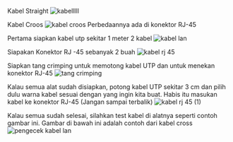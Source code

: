 Kabel Straight 
![kabelllll](https://github.com/wandagolop17/Lan-Jarkom-Sistem-Operasi--Juwanda/assets/126410981/024c3a0d-b276-4a69-9347-f688741302be)

Kabel Croos
![kabel croos](https://github.com/wandagolop17/Lan-Jarkom-Sistem-Operasi--Juwanda/assets/126410981/c4bc8499-a7ae-4393-bce5-f29cf4ff8bf6)
Perbedaannya ada di konektor RJ-45

Pertama siapkan kabel utp sekitar 1 meter 2 kabel
![kabel lan](https://github.com/wandagolop17/Lan-Jarkom-Sistem-Operasi--Juwanda/assets/126410981/2bdc1b46-eabb-42c7-a634-38250a777fa4)

Siapakan Konektor RJ -45 sebanyak 2 buah 
![kabel rj 45](https://github.com/wandagolop17/Lan-Jarkom-Sistem-Operasi--Juwanda/assets/126410981/5dcdc9cd-3328-4714-95fd-b1c4735d818a)

Siapkan tang crimping untuk memotong kabel UTP dan untuk menekan konektor RJ-45
![tang crimping](https://github.com/wandagolop17/Lan-Jarkom-Sistem-Operasi--Juwanda/assets/126410981/0bb50c0e-139e-4d7d-bb44-b0686f686540)

Kalau semua alat sudah disiapkan, potong kabel UTP sekitar 3 cm dan pilih dulu warna kabel sesuai dengan yang ingin kita buat. Habis itu masukan kabel ke konektor RJ-45 (Jangan sampai terbalik)
![kabel rj 45 (1)](https://github.com/wandagolop17/Lan-Jarkom-Sistem-Operasi--Juwanda/assets/126410981/180be847-86a3-400e-8238-024c3ae712b7)

Kalau semua sudah selesai, silahkan test kabel di alatnya seperti contoh gambar ini. Gambar di bawah ini adalah contoh dari kabel cross
![pengecek kabel lan](https://github.com/wandagolop17/Lan-Jarkom-Sistem-Operasi--Juwanda/assets/126410981/67ab52aa-ec84-4b84-9731-aca566102798)



